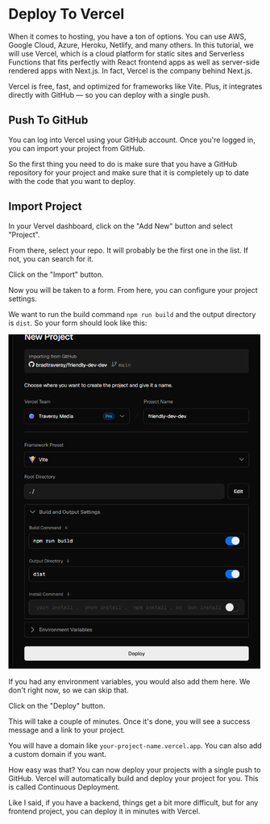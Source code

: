 # Deploy To Vercel

When it comes to hosting, you have a ton of options. You can use AWS, Google Cloud, Azure, Heroku, Netlify, and many others. In this tutorial, we will use Vercel, which is a cloud platform for static sites and Serverless Functions that fits perfectly with React frontend apps as well as server-side rendered apps with Next.js. In fact, Vercel is the company behind Next.js.

Vercel is free, fast, and optimized for frameworks like Vite. Plus, it integrates directly with GitHub — so you can deploy with a single push.

## Push To GitHub

You can log into Vercel using your GitHub account. Once you're logged in, you can import your project from GitHub.

So the first thing you need to do is make sure that you have a GitHub repository for your project and make sure that it is completely up to date with the code that you want to deploy.

## Import Project

In your Vervel dashboard, click on the "Add New" button and select "Project".

From there, select your repo. It will probably be the first one in the list. If not, you can search for it.

Click on the "Import" button.

Now you will be taken to a form. From here, you can configure your project settings.

We want to run the build command `npm run build` and the output directory is `dist`. So your form should look like this:

<img src="../images/vercel-1.png" width="500" />

If you had any environment variables, you would also add them here. We don't right now, so we can skip that.

Click on the "Deploy" button.

This will take a couple of minutes. Once it's done, you will see a success message and a link to your project.

You will have a domain like `your-project-name.vercel.app`. You can also add a custom domain if you want.

How easy was that? You can now deploy your projects with a single push to GitHub. Vercel will automatically build and deploy your project for you. This is called Continuous Deployment.

Like I said, if you have a backend, things get a bit more difficult, but for any frontend project, you can deploy it in minutes with Vercel.

